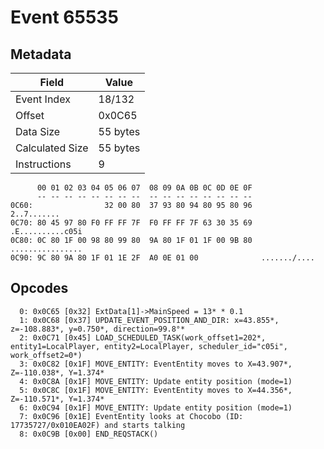 # Event 65535

## Metadata

| Field           | Value    |
|-----------------|----------|
| Event Index     | 18/132   |
| Offset          | 0x0C65   |
| Data Size       | 55 bytes |
| Calculated Size | 55 bytes |
| Instructions    | 9        |

```
      00 01 02 03 04 05 06 07  08 09 0A 0B 0C 0D 0E 0F
      -- -- -- -- -- -- -- --  -- -- -- -- -- -- -- --
0C60:                32 00 80  37 93 80 94 80 95 80 96       2..7.......
0C70: 80 45 97 80 F0 FF FF 7F  F0 FF FF 7F 63 30 35 69  .E..........c05i
0C80: 0C 80 1F 00 98 80 99 80  9A 80 1F 01 1F 00 9B 80  ................
0C90: 9C 80 9A 80 1F 01 1E 2F  A0 0E 01 00              ......./....    
```

## Opcodes

```
  0: 0x0C65 [0x32] ExtData[1]->MainSpeed = 13* * 0.1
  1: 0x0C68 [0x37] UPDATE_EVENT_POSITION_AND_DIR: x=43.855*, z=-108.883*, y=0.750*, direction=99.8°*
  2: 0x0C71 [0x45] LOAD_SCHEDULED_TASK(work_offset1=202*, entity1=LocalPlayer, entity2=LocalPlayer, scheduler_id="c05i", work_offset2=0*)
  3: 0x0C82 [0x1F] MOVE_ENTITY: EventEntity moves to X=43.907*, Z=-110.038*, Y=1.374*
  4: 0x0C8A [0x1F] MOVE_ENTITY: Update entity position (mode=1)
  5: 0x0C8C [0x1F] MOVE_ENTITY: EventEntity moves to X=44.356*, Z=-110.571*, Y=1.374*
  6: 0x0C94 [0x1F] MOVE_ENTITY: Update entity position (mode=1)
  7: 0x0C96 [0x1E] EventEntity looks at Chocobo (ID: 17735727/0x010EA02F) and starts talking
  8: 0x0C9B [0x00] END_REQSTACK()
```
